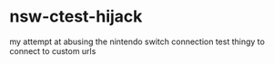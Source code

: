 # nsw-ctest-hijack
my attempt at abusing the nintendo switch connection test thingy to connect to custom urls

